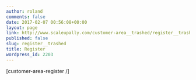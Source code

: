 ```yaml
---
author: roland
comments: false
date: 2017-02-07 00:56:08+00:00
layout: page
link: http://www.scaleupally.com/customer-area__trashed/register__trashed/
published: false
slug: register__trashed
title: Register
wordpress_id: 2203
---
```


[customer-area-register /]
